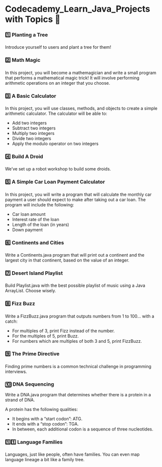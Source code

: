 # Codecademy_Learn_Java_Projects with Topics :open_book:

### :one: Planting a Tree<br />
Introduce yourself to users and plant a tree for them!

### :two: Math Magic<br />
In this project, you will become a mathemagician and write a small program that performs a mathematical magic trick! It will involve performing arithmetic operations on an integer that you choose.

### :three: A Basic Calculator<br />
In this project, you will use classes, methods, and objects to create a simple arithmetic calculator. The calculator will be able to:

* Add two integers
* Subtract two integers
* Multiply two integers
* Divide two integers
* Apply the modulo operator on two integers

### :four: Build A Droid<br />
We’ve set up a robot workshop to build some droids.

### :five: A Simple Car Loan Payment Calculator<br />
In this project, you will write a program that will calculate the monthly car payment a user should expect to make after taking out a car loan. The program will include the following:

* Car loan amount
* Interest rate of the loan
* Length of the loan (in years)
* Down payment

### :six: Continents and Cities<br />
Write a Continents.java program that will print out a continent and the largest city in that continent, based on the value of an integer.

### :seven: Desert Island Playlist<br />
Build Playlist.java with the best possible playlist of music using a Java ArrayList. Choose wisely.

### :eight: Fizz Buzz<br />
Write a FizzBuzz.java program that outputs numbers from 1 to 100… with a catch:

* For multiples of 3, print Fizz instead of the number.
* For the multiples of 5, print Buzz.
* For numbers which are multiples of both 3 and 5, print FizzBuzz.

### :nine: The Prime Directive<br />
Finding prime numbers is a common technical challenge in programming interviews.

### :keycap_ten: DNA Sequencing<br />
Write a DNA.java program that determines whether there is a protein in a strand of DNA.

A protein has the following qualities:

* It begins with a “start codon”: ATG.
* It ends with a “stop codon”: TGA.
* In between, each additional codon is a sequence of three nucleotides.

### :one::one: Language Families<br />
Languages, just like people, often have families. You can even map language lineage a bit like a family tree.
